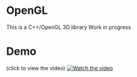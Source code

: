 # OpenGL
This is a C++/OpenGL 3D library
Work in progress

# Demo
(click to view the video)
[![Watch the video](https://img.youtube.com/vi/Gam8jikpqRY/maxresdefault.jpg)](https://youtu.be/Gam8jikpqRY)
